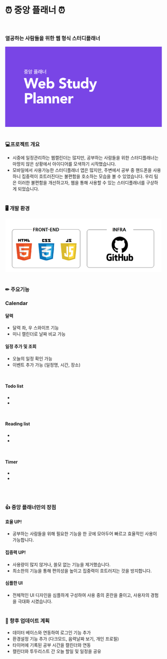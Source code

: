 # ⏰ 중앙 플래너 ⏰
<br/>

### 열공하는 사람들을 위한 웹 형식 스터디플래너

![로고](/final/source/Study_planner-title.png)
<br/><br/>  

### 💻프로젝트 개요
- 시중에 일정관리하는 웹캘린더는 많지만, 공부하는 사람들을 위한 스터디플래너는 마땅치 않은 상황에서 아이디어를 모색하기 시작했습니다.
- 모바일에서 사용가능한 스터디플래너 앱은 많지만, 주변에서 공부 중 핸드폰을 사용하니 집중력이 흐트러진다는 불편함을 호소하는 모습을 볼 수 있었습니다. 우리 팀은 이러한 불편함을 개선하고자, 웹을 통해 사용할 수 있는 스터디플래너를 구상하게 되었습니다.
<br/><br/>

### 🖥 개발 환경
![개발환경](/final/source/Stack.png)
<br/><br/>


### ✏ 주요기능
### Calendar
#### 달력
- 달력 좌, 우 스와이프 기능
- 미니 캘린더로 날짜 비교 가능

#### 일정 추가 및 조회
- 오늘의 일정 확인 가능
- 이벤트 추가 가능 (일정명, 시간, 장소)
<br/>

#### Todo list
####
- 
- 
<br/>

#### Reading list
####
- 
- 
<br/>

#### Timer
####
- 
- 
<br/><br/>

### 👍 중앙 플래너만의 장점
#### 효율 UP!
- 공부하는 사람들을 위해 필요한 기능을 한 곳에 모아두어 빠르고 효율적인 사용이 가능합니다.

#### 집중력 UP!
- 사용량이 많지 않거나, 쓸모 없는 기능을 제거했습니다.
- 최소한의 기능을 통해 편의성을 높이고 집중력이 흐트러지는 것을 방지합니다.

#### 심플한 UI
- 전체적인 UI 디자인을 심플하게 구성하여 사용 중의 혼란을 줄이고, 사용자의 경험을 극대화 시켰습니다.
<br/><br/>

### 🔎 향후 업데이트 계획
- 데이터 베이스와 연동하여 로그인 기능 추가
- 환경설정 기능 추가 (다크모드, 음력날짜 보기, 개인 프로필)
- 타이머에 기록된 공부 시간을 캘린더와 연동
- 캘린더와 투두리스트 간 오늘 할일 및 일정을 공유